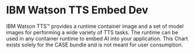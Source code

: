 # IBM Watson TTS Embed Dev

IBM Watson TTS™ provides a runtime container image and a set of model images for performing a wide variety of TTS tasks. The runtime can be used in any container runtime to embed AI into your application. This Chart exists solely for the CASE bundle and is not meant for user consumption.